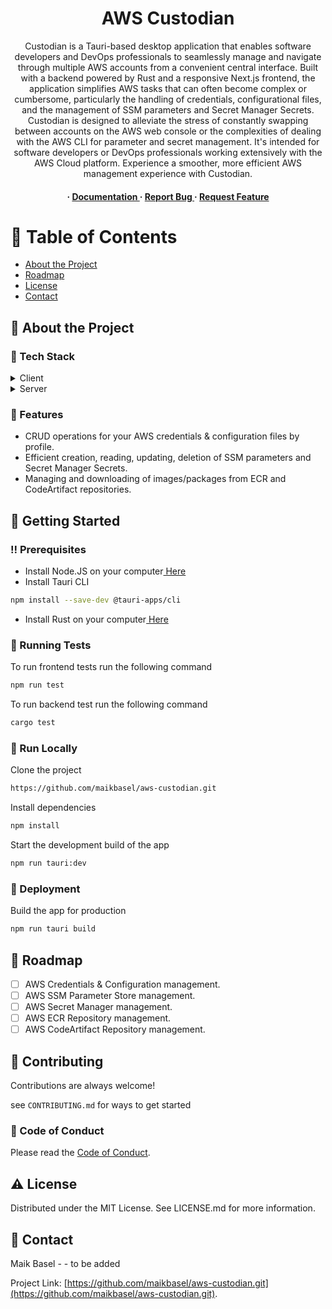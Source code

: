 <div align='center'>

<h1>AWS Custodian</h1>
<p>Custodian is a Tauri-based desktop application that enables software developers and DevOps professionals to seamlessly manage and navigate through multiple AWS accounts from a convenient central interface. Built with a backend powered by Rust and a responsive Next.js frontend, the application simplifies AWS tasks that can often become complex or cumbersome, particularly the handling of credentials, configurational files, and the management of SSM parameters and Secret Manager Secrets. Custodian is designed to alleviate the stress of constantly swapping between accounts on the AWS web console or the complexities of dealing with the AWS CLI for parameter and secret management. It's intended for software developers or DevOps professionals working extensively with the AWS Cloud platform. Experience a smoother, more efficient AWS management experience with Custodian.</p>

<h4> <span> · </span> <a href="https://github.com/maikbasel/aws-custodian/blob/master/README.md"> Documentation </a> <span> · </span> <a href="https://github.com/maikbasel/aws-custodian/issues"> Report Bug </a> <span> · </span> <a href="https://github.com/maikbasel/aws-custodian/issues"> Request Feature </a> </h4>


</div>

# :notebook_with_decorative_cover: Table of Contents

- [About the Project](#star2-about-the-project)
- [Roadmap](#compass-roadmap)
- [License](#warning-license)
- [Contact](#handshake-contact)

## :star2: About the Project

### :space_invader: Tech Stack

<details> <summary>Client</summary> <ul>
<li><a href="https://nextjs.org/">Next.JS</a></li>
<li><a href="https://tauri.app/v1/guides/getting-started/setup/next-js/">Tauri</a></li>
</ul> </details>
<details> <summary>Server</summary> <ul>
<li><a href="https://www.rust-lang.org/">Rust</a></li>
<li><a href="https://tauri.app/v1/guides/getting-started/setup/next-js/">Tauri</a></li>
</ul> </details>

### :dart: Features

- CRUD operations for your AWS credentials & configuration files by profile.
- Efficient creation, reading, updating, deletion of SSM parameters and Secret Manager Secrets.
- Managing and downloading of images/packages from ECR and CodeArtifact repositories.

## :toolbox: Getting Started

### :bangbang: Prerequisites

- Install Node.JS on your computer<a href="https://nodejs.org/en"> Here</a>
- Install Tauri CLI

```bash
npm install --save-dev @tauri-apps/cli
```

- Install Rust on your computer<a href="https://rustup.rs/"> Here</a>

### :test_tube: Running Tests

To run frontend tests run the following command

```bash
npm run test
```

To run backend test run the following command

```bash
cargo test
```

### :running: Run Locally

Clone the project

```bash
https://github.com/maikbasel/aws-custodian.git
```

Install dependencies

```bash
npm install
```

Start the development build of the app

```bash
npm run tauri:dev
```

### :triangular_flag_on_post: Deployment

Build the app for production

```bash
npm run tauri build
```

## :compass: Roadmap

* [ ] AWS Credentials & Configuration management.
* [ ] AWS SSM Parameter Store management.
* [ ] AWS Secret Manager management.
* [ ] AWS ECR Repository management.
* [ ] AWS CodeArtifact Repository management.

## :wave: Contributing

Contributions are always welcome!

see `CONTRIBUTING.md` for ways to get started

### :scroll: Code of Conduct

Please read the [Code of Conduct](https://github.com/maikbasel/aws-custodian/blob/master/CODE_OF_CONDUCT.md).

## :warning: License

Distributed under the MIT License. See LICENSE.md for more information.

## :handshake: Contact

Maik Basel - - to be added

Project Link: [https://github.com/maikbasel/aws-custodian.git](https://github.com/maikbasel/aws-custodian.git).